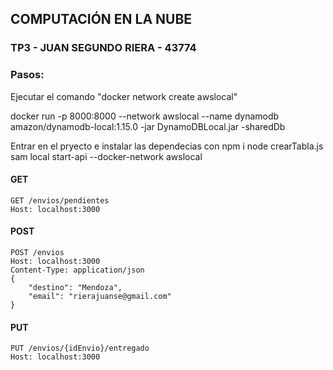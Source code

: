 ## COMPUTACIÓN EN LA NUBE

### TP3 - JUAN SEGUNDO RIERA - 43774

### Pasos:

Ejecutar el comando "docker network create awslocal"

docker run -p 8000:8000 --network awslocal --name dynamodb amazon/dynamodb-local:1.15.0 -jar DynamoDBLocal.jar -sharedDb

Entrar en el pryecto e instalar las dependecias con npm i
node crearTabla.js
sam local start-api --docker-network awslocal

#### GET

    GET /envios/pendientes
    Host: localhost:3000

#### POST

    POST /envios
    Host: localhost:3000
    Content-Type: application/json
    {
        "destino": "Mendoza",
        "email": "rierajuanse@gmail.com"
    }

#### PUT

    PUT /envios/{idEnvio}/entregado
    Host: localhost:3000
